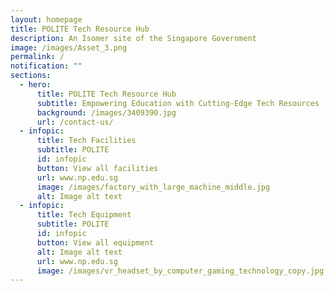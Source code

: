 ```yaml
---
layout: homepage
title: POLITE Tech Resource Hub
description: An Isomer site of the Singapore Government
image: /images/Asset_3.png
permalink: /
notification: ""
sections:
  - hero:
      title: POLITE Tech Resource Hub
      subtitle: Empowering Education with Cutting-Edge Tech Resources
      background: /images/3409390.jpg
      url: /contact-us/
  - infopic:
      title: Tech Facilities
      subtitle: POLITE
      id: infopic
      button: View all facilities
      url: www.np.edu.sg
      image: /images/factory_with_large_machine_middle.jpg
      alt: Image alt text
  - infopic:
      title: Tech Equipment
      subtitle: POLITE
      id: infopic
      button: View all equipment
      alt: Image alt text
      url: www.np.edu.sg
      image: /images/vr_headset_by_computer_gaming_technology_copy.jpg
---
```


